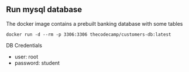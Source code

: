 ## Run mysql database 

The docker image contains a prebuilt banking database with some tables

```
docker run -d --rm -p 3306:3306 thecodecamp/customers-db:latest
```

DB Credentials
- user: root
- password: student